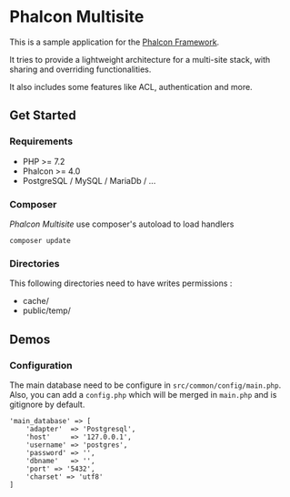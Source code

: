 # Phalcon Multisite

This is a sample application for the [Phalcon Framework](https://github.com/phalcon/cphalcon).

It tries to provide a lightweight architecture for a multi-site stack, with sharing and overriding functionalities.

It also includes some features like ACL, authentication and more.


## Get Started

### Requirements

* PHP >= 7.2
* Phalcon >= 4.0
* PostgreSQL / MySQL / MariaDb / ...

### Composer

 _Phalcon Multisite_ use composer's autoload to load handlers

    composer update
    
### Directories

This following directories need to have writes permissions : 

* cache/
* public/temp/


## Demos

### Configuration

The main database need to be configure in `src/common/config/main.php`. \
Also, you can add a `config.php` which will be merged in `main.php` and is gitignore by default.

```
'main_database' => [
    'adapter'  => 'Postgresql',
    'host'     => '127.0.0.1',
    'username' => 'postgres',
    'password' => '',
    'dbname'   => '',
    'port' => '5432',
    'charset' => 'utf8'
]
```
 